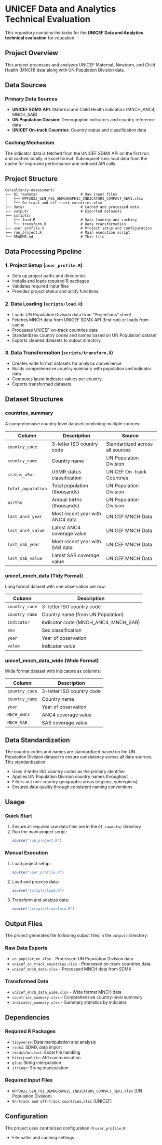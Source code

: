 # UNICEF Data and Analytics Technical Evaluation

This repository contains the tasks for the **UNICEF Data and Analytics technical evaluation** for education.

## Project Overview

This project processes and analyzes UNICEF Maternal, Newborn, and Child Health (MNCH) data along with UN Population Division data.

## Data Sources

### Primary Data Sources
- **UNICEF SDMX API**: Maternal and Child Health indicators (MNCH_ANC4, MNCH_SAB)
- **UN Population Division**: Demographic indicators and country reference data
- **UNICEF On-track Countries**: Country status and classification data

### Caching Mechanism
The indicator data is fetched from the UNICEF SDMX API on the first run and cached locally in Excel format. Subsequent runs load data from the cache for improved performance and reduced API calls.

## Project Structure

```
Consultancy-Assessment/
├── 01_rawdata/                    # Raw input files
│   ├── WPP2022_GEN_F01_DEMOGRAPHIC_INDICATORS_COMPACT_REV1.xlsx
│   └── On-track and off-track countries.xlsx
├── data/                          # Cached and processed data
├── output/                        # Exported datasets
├── scripts/
│   ├── load.R                     # Data loading and caching
│   └── transform.R                # Data transformation
├── user_profile.R                 # Project setup and configuration
├── run_project.R                  # Main execution script
└── README.md                      # This file
```

## Data Processing Pipeline

### 1. Project Setup (`user_profile.R`)
- Sets up project paths and directories
- Installs and loads required R packages
- Validates required input files
- Provides project status and utility functions

### 2. Data Loading (`scripts/load.R`)
- Loads UN Population Division data from "Projections" sheet
- Fetches MNCH data from UNICEF SDMX API (first run) or loads from cache
- Processes UNICEF on-track countries data
- Standardizes country codes and names based on UN Population dataset
- Exports cleaned datasets to output directory

### 3. Data Transformation (`scripts/transform.R`)
- Creates wide format datasets for analysis convenience
- Builds comprehensive country summary with population and indicator data
- Computes latest indicator values per country
- Exports transformed datasets

## Dataset Structures

### countries_summary
A comprehensive country-level dataset combining multiple sources:

| Column | Description | Source |
|--------|-------------|---------|
| `country_code` | 3-letter ISO country code | Standardized across all sources |
| `country_name` | Country name | UN Population Division |
| `status_u5mr` | U5MR status classification | UNICEF On-track Countries |
| `total_population` | Total population (thousands) | UN Population Division |
| `births` | Annual births (thousands) | UN Population Division |
| `last_anc4_year` | Most recent year with ANC4 data | UNICEF MNCH Data |
| `last_anc4_value` | Latest ANC4 coverage value | UNICEF MNCH Data |
| `last_sab_year` | Most recent year with SAB data | UNICEF MNCH Data |
| `last_sab_value` | Latest SAB coverage value | UNICEF MNCH Data |

### unicef_mnch_data (Tidy Format)
Long format dataset with one observation per row:

| Column | Description |
|--------|-------------|
| `country_code` | 3-letter ISO country code |
| `country_name` | Country name (from UN Population) |
| `indicator` | Indicator code (MNCH_ANC4, MNCH_SAB) |
| `sex` | Sex classification |
| `year` | Year of observation |
| `value` | Indicator value |

### unicef_mnch_data_wide (Wide Format)
Wide format dataset with indicators as columns:

| Column | Description |
|--------|-------------|
| `country_code` | 3-letter ISO country code |
| `country_name` | Country name |
| `year` | Year of observation |
| `MNCH_ANC4` | ANC4 coverage value |
| `MNCH_SAB` | SAB coverage value |

## Data Standardization

The country codes and names are standardized based on the UN Population Division dataset to ensure consistency across all data sources. This standardization:
- Uses 3-letter ISO country codes as the primary identifier
- Applies UN Population Division country names throughout
- Filters out non-country geographic areas (regions, subregions)
- Ensures data quality through consistent naming conventions

## Usage

### Quick Start
1. Ensure all required raw data files are in the `01_rawdata/` directory
2. Run the main project script:
   ```r
   source("run_project.R")
   ```

### Manual Execution
1. Load project setup:
   ```r
   source("user_profile.R")
   ```
2. Load and process data:
   ```r
   source("scripts/load.R")
   ```
3. Transform and analyze data:
   ```r
   source("scripts/transform.R")
   ```

## Output Files

The project generates the following output files in the `output/` directory:

### Raw Data Exports
- `un_population.xlsx` - Processed UN Population Division data
- `unicef_on_track_countries.xlsx` - Processed on-track countries data
- `unicef_mnch_data.xlsx` - Processed MNCH data from SDMX

### Transformed Data
- `unicef_mnch_data_wide.xlsx` - Wide format MNCH data
- `countries_summary.xlsx` - Comprehensive country-level summary
- `indicator_summary.xlsx` - Summary statistics by indicator

## Dependencies

### Required R Packages
- `tidyverse`: Data manipulation and analysis
- `rsdmx`: SDMX data import
- `readxl`/`writexl`: Excel file handling
- `httr`/`jsonlite`: API communication
- `glue`: String interpolation
- `stringr`: String manipulation

### Required Input Files
- `WPP2022_GEN_F01_DEMOGRAPHIC_INDICATORS_COMPACT_REV1.xlsx` (UN Population Division)
- `On-track and off-track countries.xlsx` (UNICEF)

## Configuration

The project uses centralized configuration in `user_profile.R`:
- File paths and caching settings

